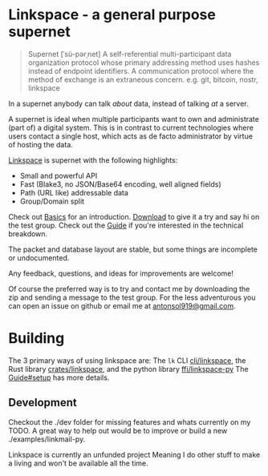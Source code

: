 # Linkspace - a general purpose supernet

> Supernet  [ˈsü-pərˌnet]
> A self-referential multi-participant data organization protocol whose primary
> addressing method uses hashes instead of endpoint identifiers.
> A communication protocol where the method of exchange is an extraneous concern.
> e.g. git, bitcoin, nostr, linkspace


In a supernet anybody can talk _about_ data, instead of talking _at_ a server.

A supernet is ideal when multiple participants want to own and administrate (part of) a digital system.
This is in contrast to current technologies where users contact a single host,
which acts as de facto administrator by virtue of hosting the data.

[Linkspace](https://antonsol919.github.io/linkspace/index.html) is supernet with the following highlights:

- Small and powerful API
- Fast (Blake3, no JSON/Base64 encoding, well aligned fields)
- Path (URL like) addressable data
- Group/Domain split

Check out [Basics](https://antonsol919.github.io/linkspace/index.html#basics) for an introduction.
[Download](https://antonsol919.github.io/linkspace/index.html#download) to give it a try and say hi on the test group.
Check out the [Guide](./docs/guide/index.html) if you're interested in the technical breakdown.

The packet and database layout are stable, but some things are incomplete or undocumented.

Any feedback, questions, and ideas for improvements are welcome!

Of course the preferred way is to try and contact me by downloading the zip and sending a message to the test group.
For the less adventurous you can open an issue on github or email me at antonsol919@gmail.com.

# Building

The 3 primary ways of using linkspace are:
The `lk` CLI [cli/linkspace](./cli/linkspace), the Rust library [crates/linkspace](./crates/linkspace), and the python library [ffi/linkspace-py](./ffi/linkspace-py)
The [Guide#setup](./docs/guide/index.html#setup) has more details.


## Development

Checkout the ./dev folder for missing features and whats currently on my TODO.
A great way to help out would be to improve or build a new ./examples/linkmail-py.

Linkspace is currently an unfunded project
Meaning I do other stuff to make a living and won't be available all the time.
